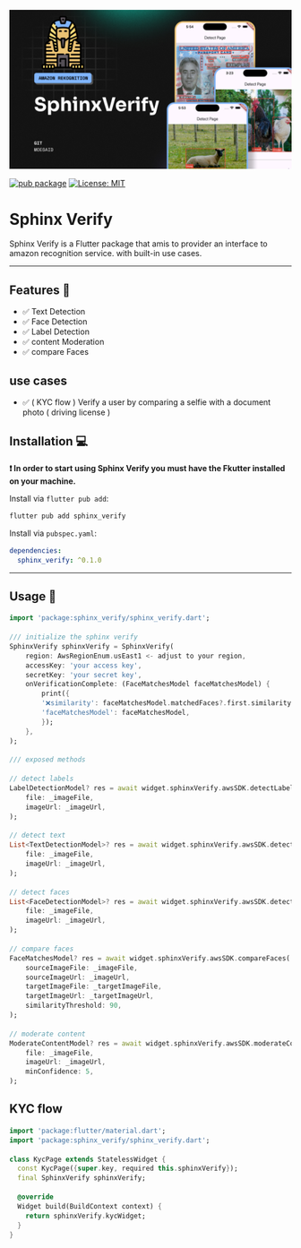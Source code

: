 <!-- <p align="center">
  <img width="200" height="200" src="https://github.com/moesaid/SphinxVerify/blob/main/marketing/logo.png?raw=true" />
</p> -->

![Sphinx Verify logo](https://github.com/moesaid/SphinxVerify/blob/main/marketing/thumbnail.jpg?raw=true)

[![pub package][pub_badge]][pub_badge_link] [![License: MIT][license_badge]][license_badge_link]

<!-- ![Sphinx Verify logo](https://github.com/moesaid/SphinxVerify/blob/main/marketing/demo_1.jpg?raw=true) -->
<!-- ![Sphinx Verify logo](https://github.com/moesaid/SphinxVerify/blob/main/marketing/demo_2.jpg?raw=true)
![Sphinx Verify logo](https://github.com/moesaid/SphinxVerify/blob/main/marketing/demo_3.jpg?raw=true)
![Sphinx Verify logo](https://github.com/moesaid/SphinxVerify/blob/main/marketing/demo_4.jpg?raw=true)
![Sphinx Verify logo](https://github.com/moesaid/SphinxVerify/blob/main/marketing/demo_5.jpg?raw=true)
![Sphinx Verify logo](https://github.com/moesaid/SphinxVerify/blob/main/marketing/demo_6.jpg?raw=true) -->

# Sphinx Verify

Sphinx Verify is a Flutter package that amis to provider an interface to amazon recognition service. with built-in use cases.

---

## Features 🚀

- ✅ Text Detection
- ✅ Face Detection
- ✅ Label Detection
- ✅ content Moderation
- ✅ compare Faces

## use cases

- ✅ ( KYC flow ) Verify a user by comparing a selfie with a document photo ( driving license )

## Installation 💻

**❗ In order to start using Sphinx Verify you must have the Fkutter installed on your machine.**

Install via `flutter pub add`:

```sh
flutter pub add sphinx_verify
```

Install via `pubspec.yaml`:

```yaml
dependencies:
  sphinx_verify: ^0.1.0
```

---

## Usage 📖

```dart
import 'package:sphinx_verify/sphinx_verify.dart';

/// initialize the sphinx verify
SphinxVerify sphinxVerify = SphinxVerify(
    region: AwsRegionEnum.usEast1 <- adjust to your region,
    accessKey: 'your access key',
    secretKey: 'your secret key',
    onVerificationComplete: (FaceMatchesModel faceMatchesModel) {
        print({
        '❌similarity': faceMatchesModel.matchedFaces?.first.similarity,
        'faceMatchesModel': faceMatchesModel,
        });
    },
);

/// exposed methods

// detect labels
LabelDetectionModel? res = await widget.sphinxVerify.awsSDK.detectLabels(
    file: _imageFile,
    imageUrl: _imageUrl,
);

// detect text
List<TextDetectionModel>? res = await widget.sphinxVerify.awsSDK.detectText(
    file: _imageFile,
    imageUrl: _imageUrl,
);

// detect faces
List<FaceDetectionModel>? res = await widget.sphinxVerify.awsSDK.detectFaces(
    file: _imageFile,
    imageUrl: _imageUrl,
);

// compare faces
FaceMatchesModel? res = await widget.sphinxVerify.awsSDK.compareFaces(
    sourceImageFile: _imageFile,
    sourceImageUrl: _imageUrl,
    targetImageFile: _targetImageFile,
    targetImageUrl: _targetImageUrl,
    similarityThreshold: 90,
);

// moderate content
ModerateContentModel? res = await widget.sphinxVerify.awsSDK.moderateContent(
    file: _imageFile,
    imageUrl: _imageUrl,
    minConfidence: 5,
);
```

## KYC flow

```dart
import 'package:flutter/material.dart';
import 'package:sphinx_verify/sphinx_verify.dart';

class KycPage extends StatelessWidget {
  const KycPage({super.key, required this.sphinxVerify});
  final SphinxVerify sphinxVerify;

  @override
  Widget build(BuildContext context) {
    return sphinxVerify.kycWidget;
  }
}
```

[license_badge]: https://img.shields.io/badge/license-MIT-blue.svg
[license_badge_link]: License
[pub_badge]: https://img.shields.io/pub/v/sphinx_verify
[pub_badge_link]: https://pub.dev/packages/sphinx_verify
